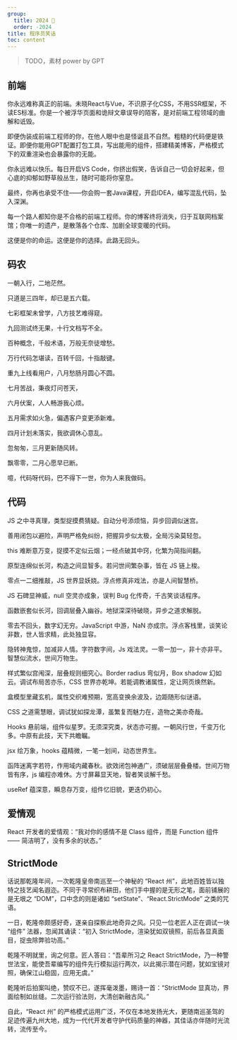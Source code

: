 ```yaml
---
group:
  title: 2024 🐲
  order: -2024
title: 程序员笑话
toc: content
---
```


> TODO，素材 power by GPT

## 前端

你永远难称真正的前端。未晓React与Vue，不识原子化CSS，不用SSR框架，不读ES标准。你是一个被浮华页面和诡辩文章误导的陌客，是对前端工程领域的曲解和诋毁。

即便伪装成前端工程师的你，在他人眼中也是怪诞且不自然。粗糙的代码便是铁证。即便你能用GPT配置打包工具，写出能用的组件，搭建精美博客，严格模式下的双重渲染也会暴露你的无能。

你永远难以快乐。每日开启VS Code，你挤出假笑，告诉自己一切会好起来，但心底的抑郁如野草般丛生，随时可能将你窒息。

最终，你再也承受不住——你会购一套Java课程，开启IDEA，编写混乱代码，坠入深渊。

每一个路人都知你是不合格的前端工程师。你的博客终将消失，归于互联网档案馆；你唯一的遗产，是散落各个仓库、加剧全球变暖的代码。

这便是你的命运。这便是你的选择。此路无回头。

## 码农

一朝入行，二地茫然。

只道是三四年，却已是五六载。

七彩框架未曾学，八方技艺难得窥。

九回测试终无果，十行文档写不全。

百种概念，千般术语，万般无奈徒增愁。

万行代码怎堪读，百转千回，十指敲键。

重九上线看用户，八月愁肠月圆心不圆。

七月苦战，秉夜灯问苍天，

六月伏案，人人畅游我心烦。

五月需求如火急，偏遇客户变更添新难。

四月计划未落实，我欲调休心意乱。

忽匆匆，三月更新随风转。

飘零零，二月心愿早已断。

噫，代码呀代码，巴不得下一世，你为人来我做码。

## 代码

JS 之中寻真理，类型捉摸费猜疑。自动分号添烦恼，异步回调似迷宫。

善用闭包以避险，声明严格免纠纷，把握异步似太极，全局污染莫轻忽。

this 难断意万变，捉摸不定似云烟；一经点破其中窍，化繁为简指间翻。

原型连绵似长河，构造之间显智多。若问世间繁杂事，皆在 JS 链上梭。

零点一二细推敲，JS 世界显妖娆。浮点修真非戏法，亦是人间智慧桥。

JS 石碑显神威，null 空灵亦成象，误判 Bug 化传奇，千古笑谈话程序。

函数嵌套似长河，回调层叠入幽谷。地狱深深待破晓，异步之道求解脱。

零去不回头，数字幻无穷。JavaScript 中游，NaN 亦成宗。浮点客栈里，谈笑论非数，世人皆求精，此处独显容。

隐转神鬼惊，加减非人情。字符数字间，Js 戏法灵。一零一加一，非十亦非平。智慧似流水，世间万物生。

样式繁似宫闱深，层叠规则细究心。Border radius 弯似月，Box shadow 幻如云。调试布局苦亦乐，CSS 世界亦乾坤。若能调教诸属性，定让网页焕然新。

盒模型里藏玄机，属性交织难预期，宽高变换余波及，边距随形似谜语。

CSS 之道需慧眼，调试犹如探龙潭，虽繁复而魅力在，造物之美亦奇哉。

Hooks 悬前端，组件似星罗。无须深究类，状态亦可握。一朝风行世，千变万化多。中原有此技，天下共瞻瞩。

jsx 绘万象，hooks 蕴精微，一笔一划间，动态世界生。

函阵迷离字若符，作用域内藏春秋。欲效闭包神通广，须破层层叠叠楼。世间万物皆有序，js 编程亦难休。方寸屏幕显天地，智者笑谈解千愁。

useRef 蕴深意，瞬息存万变，组件忆旧貌，更迭仍初心。

## 爱情观

React 开发者的爱情观：“我对你的感情不是 Class 组件，而是 Function 组件 —— 简洁明了，没有多余的状态。”

## StrictMode

话说那乾隆年间，一次乾隆皇帝南巡至一个神秘的 “React 州”，此地百姓皆以独特之技艺闻名遐迩。不同于寻常织布耕田，他们手中握的是无形之笔，面前铺展的是无垠之 “DOM”，口中念的则是诸如 “setState”、“React.StrictMode” 之类的咒语。

一日，乾隆帝颇感好奇，遂亲自探察此地奇异之风。只见一位老匠人正在调试一块 “组件” 法器，忽闻其诵读：“初入 StrictMode，渲染犹如双镜照，前后各显真面目，捉虫除弊验功高。”

乾隆不明就里，询之何意。匠人答曰：“吾辈所习之 React StrictMode，乃一种警世法宝，能使吾辈编写的组件先行模拟运行两次，以此揭示潜在问题，犹如宝镜对照，确保江山稳固，应用无虞。”

乾隆听后拍案叫绝，赞叹不已，遂挥毫泼墨，赐诗一首：“StrictMode 显真功，界面绘制如丝缝。二次运行验法则，大清创新融古风。”

自此，“React 州” 的严格模式运用广泛，不仅在本地发扬光大，更随南巡圣驾的足迹传遍九州大地，成为一代代开发者守护代码质量的神器，其佳话亦伴随时光流转，流传至今。

